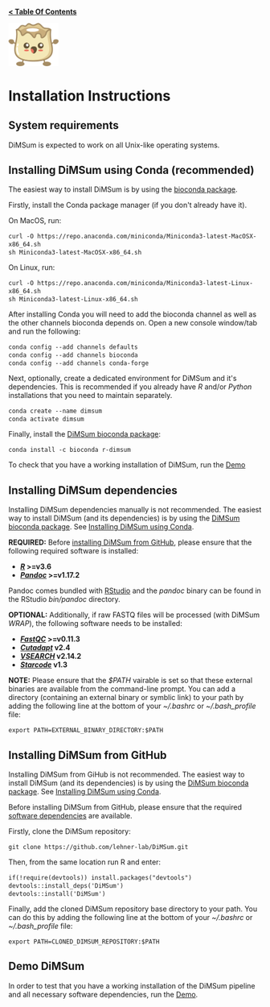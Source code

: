**[< Table Of Contents](https://github.com/lehner-lab/DiMSum#table-of-contents)**
<p align="left">
  <img src="../Dumpling.png" width="100">
</p>

# Installation Instructions

## System requirements

DiMSum is expected to work on all Unix-like operating systems.

## Installing DiMSum using Conda (recommended)

The easiest way to install DiMSum is by using the [bioconda package](https://anaconda.org/bioconda/r-dimsum).

Firstly, install the Conda package manager (if you don't already have it).

On MacOS, run:
```
curl -O https://repo.anaconda.com/miniconda/Miniconda3-latest-MacOSX-x86_64.sh
sh Miniconda3-latest-MacOSX-x86_64.sh
```
On Linux, run:
```
curl -O https://repo.anaconda.com/miniconda/Miniconda3-latest-Linux-x86_64.sh
sh Miniconda3-latest-Linux-x86_64.sh
```

After installing Conda you will need to add the bioconda channel as well as the other channels bioconda depends on. Open a new console window/tab and run the following:
```
conda config --add channels defaults
conda config --add channels bioconda
conda config --add channels conda-forge
```

Next, optionally, create a dedicated environment for DiMSum and it's dependencies. This is recommended if you already have _R_ and/or _Python_ installations that you need to maintain separately.
```
conda create --name dimsum
conda activate dimsum
```

Finally, install the [DiMSum bioconda package](https://anaconda.org/bioconda/r-dimsum):
```
conda install -c bioconda r-dimsum
```

To check that you have a working installation of DiMSum, run the [Demo](DEMO.md)

## Installing DiMSum dependencies

Installing DiMSum dependencies manually is not recommended. The easiest way to install DiMSum (and its dependencies) is by using the [DiMSum bioconda package](https://anaconda.org/bioconda/r-dimsum). See [Installing DiMSum using Conda](installing-dimsum-using-conda-recommended).

**REQUIRED:** Before [installing DiMSum from GitHub](#installing-dimsum-from-github), please ensure that the following required software is installed:

* **[_R_](https://www.r-project.org/) >=v3.6**
* **[_Pandoc_](https://pandoc.org/installing.html) >=v1.17.2**

Pandoc comes bundled with [RStudio](https://rstudio.com/products/rstudio/download/) and the *pandoc* binary can be found in the RStudio *bin/pandoc* directory.

**OPTIONAL:** Additionally, if raw FASTQ files will be processed (with DiMSum *WRAP*), the following software needs to be installed:

* **[_FastQC_](https://www.bioinformatics.babraham.ac.uk/projects/fastqc/) >=v0.11.3**
* **[_Cutadapt_](https://cutadapt.readthedocs.io/en/stable/) v2.4**
* **[_VSEARCH_](https://github.com/torognes/vsearch) v2.14.2**
* **[_Starcode_](https://github.com/gui11aume/starcode) v1.3**

**NOTE:** Please ensure that the *$PATH* vairable is set so that these external binaries are available from the command-line prompt. You can add a directory (containing an external binary or symblic link) to your path by adding the following line at the bottom of your *~/.bashrc* or *~/.bash_profile* file:
```
export PATH=EXTERNAL_BINARY_DIRECTORY:$PATH
```

## Installing DiMSum from GitHub

Installing DiMSum from GiHub is not recommended. The easiest way to install DiMSum (and its dependencies) is by using the [DiMSum bioconda package](https://anaconda.org/bioconda/r-dimsum). See [Installing DiMSum using Conda](installing-dimsum-using-conda-recommended).

Before installing DiMSum from GitHub, please ensure that the required [software dependencies](#installing-dimsum-dependencies) are available.

Firstly, clone the DiMSum repository:
```
git clone https://github.com/lehner-lab/DiMSum.git
```
Then, from the same location run R and enter:
```
if(!require(devtools)) install.packages("devtools")
devtools::install_deps('DiMSum')
devtools::install('DiMSum')
```
Finally, add the cloned DiMSum repository base directory to your path. You can do this by adding the following line at the bottom of your *~/.bashrc* or *~/.bash_profile* file:
```
export PATH=CLONED_DIMSUM_REPOSITORY:$PATH
```

## Demo DiMSum

In order to test that you have a working installation of the DiMSum pipeline and all necessary software dependencies, run the [Demo](DEMO.md).
